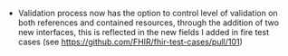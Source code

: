 * Validation process now has the option to control level of validation on both references and contained resources, 
through the addition of two new interfaces, this is reflected in the new fields I added in fire test cases 
(see https://github.com/FHIR/fhir-test-cases/pull/101)